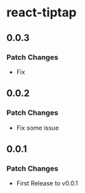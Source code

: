 # react-tiptap

## 0.0.3

### Patch Changes

- Fix

## 0.0.2

### Patch Changes

- Fix some issue

## 0.0.1

### Patch Changes

- First Release to v0.0.1
